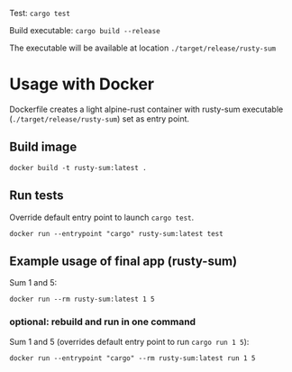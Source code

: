 Test: `cargo test`

Build executable: `cargo build --release`

The executable will be available at location `./target/release/rusty-sum`

# Usage with Docker
Dockerfile creates a light alpine-rust container with rusty-sum executable (`./target/release/rusty-sum`) set as entry point.

## Build image

```
docker build -t rusty-sum:latest .
```

## Run tests
Override default entry point to launch `cargo test`.
```
docker run --entrypoint "cargo" rusty-sum:latest test
```

## Example usage of final app (rusty-sum)
Sum 1 and 5:
```
docker run --rm rusty-sum:latest 1 5
```
### optional: rebuild and run in one command
Sum 1 and 5 (overrides default entry point to run `cargo run 1 5`):
```
docker run --entrypoint "cargo" --rm rusty-sum:latest run 1 5
```
